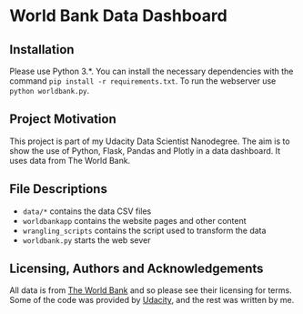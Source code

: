 # World Bank Data Dashboard

## Installation

Please use Python 3.\*. You can install the necessary dependencies with the command `pip install -r requirements.txt`. To run the webserver use `python worldbank.py`.

## Project Motivation

This project is part of my Udacity Data Scientist Nanodegree. The aim is to show the use of Python, Flask, Pandas and Plotly in a data dashboard. It uses data from The World Bank.

## File Descriptions

- `data/*` contains the data CSV files
- `worldbankapp` contains the website pages and other content
- `wrangling_scripts` contains the script used to transform the data
- `worldbank.py` starts the web sever

## Licensing, Authors and Acknowledgements

All data is from [The World Bank](https://data.worldbank.org/) and so please see their licensing for terms. Some of the code was provided by [Udacity](https://www.udacity.com), and the rest was written by me.
